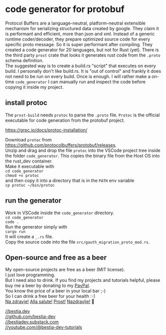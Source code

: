 [//]: # (auto_md_to_doc_comments segment start A)

# code generator for protobuf

Protocol Buffers are a language-neutral, platform-neutral extensible mechanism for serializing structured data created by google. They claim it is performant and efficient, more than json and xml. Instead of a generic runtime coder/decoder, they prepare optimized source code for every specific proto message. So it is super performant after compiling. They created a code generator for 20 languages, but not for Rust (yet). There is the third party `prost` crate that looks it generates rust code from the `.proto` schema definition.  
The suggested way is to create a build.rs "script" that executes on every build. I personally don't like build.rs. It is "out of control" and frankly it does not need to be run on every build. Once is enough. I will rather make a on-time `code_generator` I can manually run and inspect the code before copying it inside my project.  

## install protoc

The `prost-build` needs `protoc` to parse the `.proto` file. `Protoc` is the official executable for code generation from the protobuf project.

<https://grpc.io/docs/protoc-installation/>

Download `protoc` from <https://github.com/protocolbuffers/protobuf/releases>.  
Unzip and drag and drop the file `protoc` into the VSCode project tree inside the folder `code_generator`. This copies the binary file from the Host OS into the rust_dev container.  
Make it executable with  
`cd code_generator`  
`chmod +x protoc`  
and then copy it into a directory that is in the `PATH` env variable  
`cp protoc ~/bin/protoc`  

## run the generator

Work in VSCode inside the `code_generator` directory.  
`cd code_generator`  
`code .`  
Run the generator simply with  
`cargo run`  
It will create a `_.rs` file.  
Copy the source code into the file `src/gauth_migration_proto_mod.rs`.

## Open-source and free as a beer

My open-source projects are free as a beer (MIT license).  
I just love programming.  
But I need also to drink. If you find my projects and tutorials helpful, please buy me a beer by donating to my [PayPal](https://paypal.me/LucianoBestia).  
You know the price of a beer in your local bar ;-)  
So I can drink a free beer for your health :-)  
[Na zdravje!](https://translate.google.com/?hl=en&sl=sl&tl=en&text=Na%20zdravje&op=translate) [Alla salute!](https://dictionary.cambridge.org/dictionary/italian-english/alla-salute) [Prost!](https://dictionary.cambridge.org/dictionary/german-english/prost) [Nazdravlje!](https://matadornetwork.com/nights/how-to-say-cheers-in-50-languages/) 🍻

[//bestia.dev](https://bestia.dev)  
[//github.com/bestia-dev](https://github.com/bestia-dev)  
[//bestiadev.substack.com](https://bestiadev.substack.com)  
[//youtube.com/@bestia-dev-tutorials](https://youtube.com/@bestia-dev-tutorials)  

[//]: # (auto_md_to_doc_comments segment end A)
